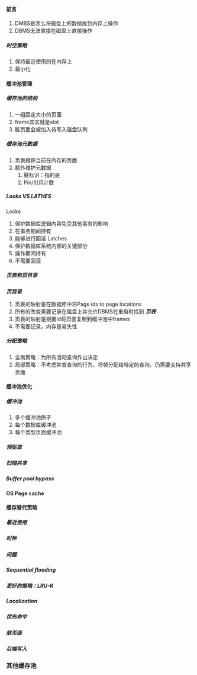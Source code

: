 #### 前言
1. DMBS是怎么将磁盘上的数据放到内存上操作
2. DBMS无法直接在磁盘上直接操作
##### 时空策略
1. 保持最近使用的在内存上
2. 最小化
#### 缓冲池管理
##### 缓存池的结构
1. 一组固定大小的页面
2. frame其实就是slot
3. 脏页面会被加入待写入磁盘队列
##### 缓存池元数据
1. 页表跟踪当前在内存的页面
2. 额外维护元数据
	1. 脏标识：指的是
	2. Pin/引用计数
##### Locks VS LATHES
Locks
1. 保护数据库逻辑内容免受其他事务的影响
2. 在事务期间持有
3. 能够进行回滚
Latches
1. 保护数据库系统内部的关键部分
2. 操作期间持有
3. 不需要回滚
##### 页表和页目录
***页目录***
1. 页表的映射是在数据库中将Page ids to page locations
2. 所有的改变需要记录在磁盘上并允许DBMS在重启时找到
***页表***
1. 页表的映射是根据Id将页面复制到缓冲池中frames
2. 不需要记录，内存是易失性
##### 分配策略
1. 全局策略：为所有活动查询作出决定
2. 局部策略：不考虑并发查询的行为，将帧分配给特定的查询。仍需要支持共享页面
#### 缓冲池优化
##### 缓冲池
1. 多个缓冲池例子
2. 每个数据库缓冲池
3. 每个类型页面缓冲池
##### 预捉取
##### 扫描共享
##### Buffer pool bypass
#### OS Page cache


#### 缓存替代策略
##### 最近使用
##### 时钟
##### 问题
##### Sequential flooding
##### 更好的策略：LRU-K
##### Localization
##### 优先命中
##### 脏页面
##### 后端写入
### 其他缓存池
